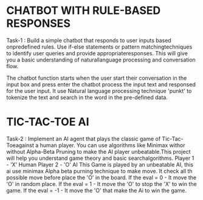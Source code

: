 # CHATBOT WITH RULE-BASED RESPONSES

Task-1 : Build a simple chatbot that responds to user inputs based onpredefined rules. Use if-else statements or pattern matchingtechniques to identify user queries and provide appropriateresponses. This will give you a basic understanding of naturallanguage processing and conversation flow.

The chatbot function starts when the user start their conversation in the input box and press enter the chatbot process the input text and responsed for the user input.
It use Natural language processing technique 'punkt' to tokenize the text and search in the word in the pre-defined data.

# TIC-TAC-TOE AI
Task-2 : Implement an AI agent that plays the classic game of Tic-Tac-Toeagainst a human player. You can use algorithms like Minimax withor without Alpha-Beta Pruning to make the AI player unbeatable.This project will help you understand game theory and basic searchalgorithms.
Player 1 - 'X' Human
Player 2 - 'O' AI
This Game is played by an unbeatable AI, this ai use minimax Alpha beta purning technique to make move. It check all th possible move before place the 'O' in the board.
If the eval = 0 - It move the 'O' in random place.
If the eval = 1 - It move the 'O' to stop the 'X' to win the game.
If the eval = -1 - It move the 'O' that make the Ai to win the game.
